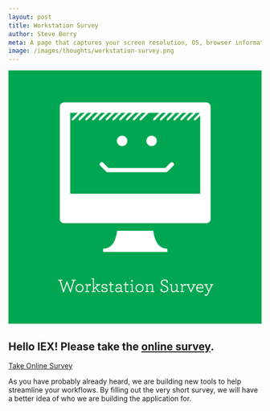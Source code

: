 ```yaml
---
layout: post
title: Workstation Survey
author: Steve Berry
meta: A page that captures your screen resolution, OS, browser information and more.
image: /images/thoughts/workstation-survey.png
---
```


<img src="/images/thoughts/workstation-survey.png" alt="Workstation Surveys" class="scale-with-grid"/>

<h2>Hello IEX! Please take the <a href="http://thoughtmerchants.wufoo.com/forms/iex-computer-workstation-survey/" target="blank">online survey</a>.</h2>

<a href="http://thoughtmerchants.wufoo.com/forms/iex-computer-workstation-survey/" target="blank" class="linkbox">Take Online Survey</a>

As you have probably already heard, we are building new tools to help streamline your workflows. By filling out the very short survey, we will have a better idea of who we are building the application for.
